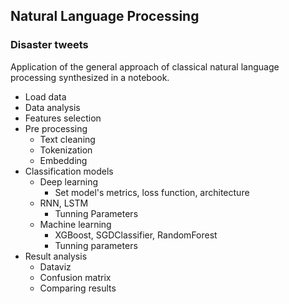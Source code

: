 ## Natural Language Processing
### Disaster tweets

Application of the general approach of classical natural language processing synthesized in a notebook. 

- Load data
- Data analysis
- Features selection
- Pre processing
    - Text cleaning
    - Tokenization
    - Embedding
- Classification models
    - Deep learning
        - Set model's metrics, loss function, architecture
	- RNN, LSTM
        - Tunning Parameters
    - Machine learning
        - XGBoost, SGDClassifier, RandomForest
        - Tunning parameters
- Result analysis
    - Dataviz
    - Confusion matrix 
    - Comparing results
